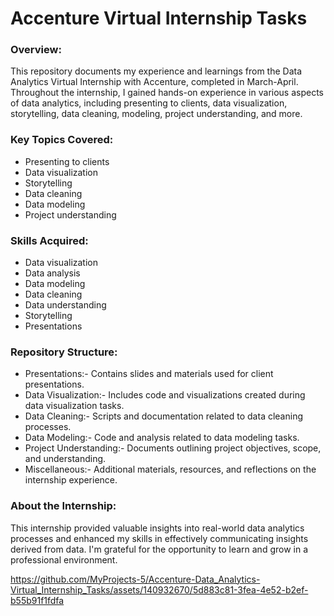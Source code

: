 # Accenture Virtual Internship Tasks

### Overview:
This repository documents my experience and learnings from the Data Analytics Virtual Internship with Accenture, completed in March-April. Throughout the internship, I gained hands-on experience in various aspects of data analytics, including presenting to clients, data visualization, storytelling, data cleaning, modeling, project understanding, and more.

### Key Topics Covered:
- Presenting to clients
- Data visualization
- Storytelling
- Data cleaning
- Data modeling
- Project understanding

### Skills Acquired:
- Data visualization
- Data analysis
- Data modeling
- Data cleaning
- Data understanding
- Storytelling
- Presentations

### Repository Structure:
- Presentations:- Contains slides and materials used for client presentations.
- Data Visualization:- Includes code and visualizations created during data visualization tasks.
- Data Cleaning:- Scripts and documentation related to data cleaning processes.
- Data Modeling:- Code and analysis related to data modeling tasks.
- Project Understanding:- Documents outlining project objectives, scope, and understanding.
- Miscellaneous:- Additional materials, resources, and reflections on the internship experience.

### About the Internship:
This internship provided valuable insights into real-world data analytics processes and enhanced my skills in effectively communicating insights derived from data. I'm grateful for the opportunity to learn and grow in a professional environment.

https://github.com/MyProjects-5/Accenture-Data_Analytics-Virtual_Internship_Tasks/assets/140932670/5d883c81-3fea-4e52-b2ef-b55b91f1fdfa
